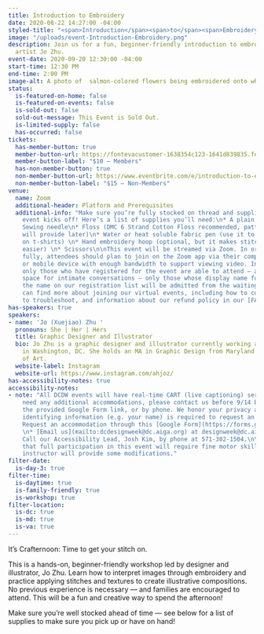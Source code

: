 ```yaml
---
title: Introduction to Embroidery
date: 2020-08-22 14:27:00 -04:00
styled-title: "<span>Introduction</span><span>to</span><span>Embroidery</span>"
image: "/uploads/event-Introduction-Embroidery.png"
description: Join us for a fun, beginner-friendly introduction to embroidery with
  artist Jo Zhu.
event-date: 2020-09-20 12:30:00 -04:00
start-time: 12:30 PM
end-time: 2:00 PM
image-alt: A photo of  salmon-colored flowers being embroidered onto white fabric.
status:
  is-featured-on-home: false
  is-featured-on-events: false
  is-sold-out: false
  sold-out-message: This Event is Sold Out.
  is-limited-supply: false
  has-occurred: false
tickets:
  has-member-button: true
  member-button-url: https://fontevacustomer-1638354c123-1641d839835.force.com/services/oauth2/authorize?client_id=3MVG9nthuDc9owbcOq7_07W.HriOQQPWTbMkrpOla.ajDQlTHf4_uby_mhwylcX.mJBU2O2SppTiZMS0J_HJd&response_type=code&redirect_uri=https://ikit.aiga.org/ikit_national_util/ikit-national-util-sso-redirect/&state=https%3A%2F%2Fdc.aiga.org%2Fevent%2Fintroduction-to-embroidery%2F%3Fredirect_source%3Deventbrite_register
  member-button-label: "$10 — Members"
  has-non-member-button: true
  non-member-button-url: https://www.eventbrite.com/e/introduction-to-embroidery-tickets-117854288349
  non-member-button-label: "$15 — Non-Members"
venue:
  name: Zoom
  additional-header: Platform and Prerequisites
  additional-info: "Make sure you’re fully stocked on thread and supplies before the
    event kicks off! Here’s a list of supplies you’ll need:\n* A plain T-shirt (new/used)\n*
    Sewing needle\n* Floss (DMC 6 Strand Cotton Floss recommended, patterns and colors
    will provide later)\n* Water or heat soluble fabric pen (use it to draw patterns
    on t-shirts) \n* Hand embroidery hoop (optional, but it makes stitching on fabric
    easier) \n* Scissors\n\nThis event will be streamed via Zoom. In order to participate
    fully, attendees should plan to join on the Zoom app via their computer, tablet,
    or mobile device with enough bandwidth to support viewing video. In order to ensure
    only those who have registered for the event are able to attend — and to create
    space for intimate conversations — only those whose display name fully matches
    the name on our registration list will be admitted from the waiting room. You
    can find more about joining our virtual events, including how to connect, directions
    to troubleshoot, and information about our refund policy in our [FAQ](/faqs/)."
has-speakers: true
speakers:
- name: 'Jo (Xuejiao) Zhu '
  pronouns: She | Her | Hers
  title: Graphic Designer and Illustrator
  bio: Jo Zhu is a graphic designer and illustrator currently working at the Spy Museum
    in Washington, DC. She holds an MA in Graphic Design from Maryland Institute College
    of Art.
  website-label: Instagram
  website-url: https://www.instagram.com/ahjoz/
has-accessibility-notes: true
accessibility-notes:
- note: "All DCDW events will have real-time CART (live captioning) services. If you
    need any additional accommodations, please contact us before 9/14 by email, through
    the provided Google Form link, or by phone. We honor your privacy and no personally
    identifying information (e.g. your name) is required to request an accommodation.\n\n*
    Request an accommodation through this [Google Form](https://forms.gle/gAQviAo5cTwWYGWV6).
    \n* [Email us](mailto:dcdesignweek@dc.aiga.org) at designweek@dc.aiga.org.\n*
    Call our Accessibility Lead, Josh Kim, by phone at 571-302-1504.\n\nPlease note
    that full participation in this event will require fine motor skills, though the
    instructor will provide some modifications."
filter-date:
  is-day-3: true
filter-time:
  is-daytime: true
  is-family-friendly: true
  is-workshop: true
filter-location:
  is-dc: true
  is-md: true
  is-va: true
---
```


It’s Crafternoon: Time to get your stitch on.

This is a hands-on, beginner-friendly workshop led by designer and illustrator, Jo Zhu. Learn how to interpret images through embroidery and practice applying stitches and textures to create illustrative compositions. No previous experience is necessary — and families are encouraged to attend. This will be a fun and creative way to spend the afternoon!

Make sure you’re well stocked ahead of time — see below for a list of supplies to make sure you pick up or have on hand!
